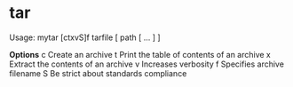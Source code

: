 # tar

Usage: mytar [ctxvS]f tarfile [ path [ ...  ]  ]

**Options**
c Create an archive
t Print the table of contents of an archive x Extract the contents of an archive
v Increases verbosity
f Specifies archive filename
S Be strict about standards compliance
